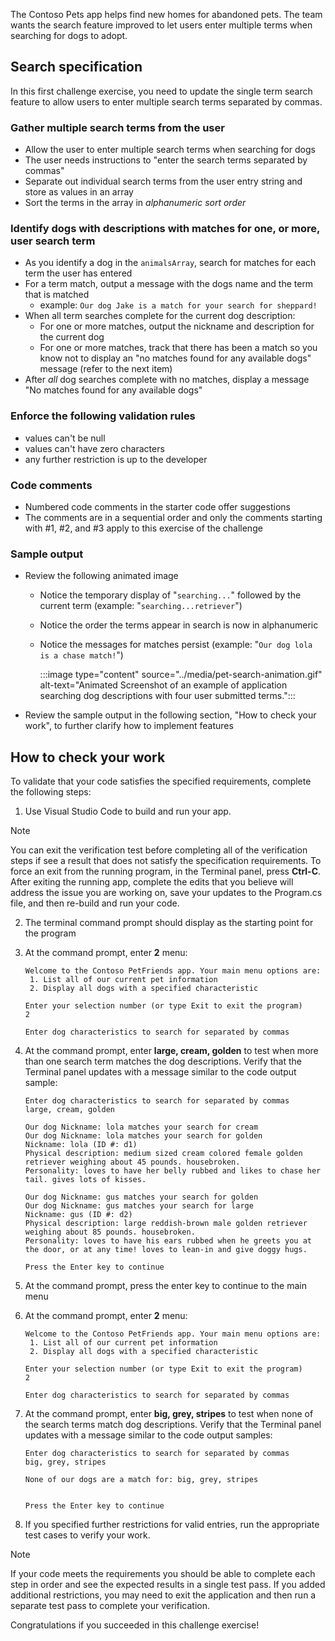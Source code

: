 The Contoso Pets app helps find new homes for abandoned pets. The team wants the search feature improved to let users enter multiple terms when searching for dogs to adopt.

## Search specification

In this first challenge exercise, you need to update the single term search feature to allow users to enter multiple search terms separated by commas.

### Gather multiple search terms from the user

- Allow the user to enter multiple search terms when searching for dogs
- The user needs instructions to "enter the search terms separated by commas"
- Separate out individual search terms from the user entry string and store as values in an array
- Sort the terms in the array in *alphanumeric sort order*

### Identify dogs with descriptions with matches for one, or more, user search term

- As you identify a dog in the `animalsArray`, search for matches for each term the user has entered
- For a term match, output a message with the dogs name and the term that is matched
  - example: `Our dog Jake is a match for your search for sheppard!`
- When all term searches complete for the current dog description:
  - For one or more matches, output the nickname and description for the current dog
  - For one or more matches, track that there has been a match so you know not to display an "no matches found for any available dogs" message (refer to the next item)
- After *all* dog searches complete with no matches, display a message "No matches found for any available dogs"

### Enforce the following validation rules

- values can't be null
- values can't have zero characters
- any further restriction is up to the developer

### Code comments

- Numbered code comments in the starter code offer suggestions
- The comments are in a sequential order and only the comments starting with #1, #2, and #3 apply to this exercise of the challenge

### Sample output

- Review the following animated image
  - Notice the temporary display of "`searching...`" followed by the current term (example: "`searching...retriever`")
  - Notice the order the terms appear in search is now in alphanumeric
  - Notice the messages for matches persist (example: "`Our dog lola is a chase match!`")
  
    :::image type="content" source="../media/pet-search-animation.gif" alt-text="Animated Screenshot of an example of application searching dog descriptions with four user submitted terms.":::

- Review the sample output in the following section, "How to check your work", to further clarify how to implement features

## How to check your work

To validate that your code satisfies the specified requirements, complete the following steps:

1. Use Visual Studio Code to build and run your app.

> [!NOTE]
> You can exit the verification test before completing all of the verification steps if see a result that does not satisfy the specification requirements. To force an exit from the running program, in the Terminal panel, press **Ctrl-C**. After exiting the running app, complete the edits that you believe will address the issue you are working on, save your updates to the Program.cs file, and then re-build and run your code.

2. The terminal command prompt should display as the starting point for the program

3. At the command prompt, enter **2** menu:

    ```Output
    Welcome to the Contoso PetFriends app. Your main menu options are:
     1. List all of our current pet information
     2. Display all dogs with a specified characteristic
    
    Enter your selection number (or type Exit to exit the program)
    2
    
    Enter dog characteristics to search for separated by commas
    ```

4. At the command prompt, enter **large, cream, golden** to test when more than one search term matches the dog descriptions. Verify that the Terminal panel updates with a message similar to the code output sample:

    ```Output
    Enter dog characteristics to search for separated by commas
    large, cream, golden
    
    Our dog Nickname: lola matches your search for cream
    Our dog Nickname: lola matches your search for golden
    Nickname: lola (ID #: d1)
    Physical description: medium sized cream colored female golden retriever weighing about 45 pounds. housebroken.
    Personality: loves to have her belly rubbed and likes to chase her tail. gives lots of kisses.
    
    Our dog Nickname: gus matches your search for golden
    Our dog Nickname: gus matches your search for large
    Nickname: gus (ID #: d2)
    Physical description: large reddish-brown male golden retriever weighing about 85 pounds. housebroken.
    Personality: loves to have his ears rubbed when he greets you at the door, or at any time! loves to lean-in and give doggy hugs.
    
    Press the Enter key to continue
    ```

5. At the command prompt, press the enter key to continue to the main menu

6. At the command prompt, enter **2** menu:

    ```Output
    Welcome to the Contoso PetFriends app. Your main menu options are:
     1. List all of our current pet information
     2. Display all dogs with a specified characteristic
    
    Enter your selection number (or type Exit to exit the program)
    2
    
    Enter dog characteristics to search for separated by commas

    ```

7. At the command prompt, enter **big, grey, stripes** to test when none of the search terms match dog descriptions. Verify that the Terminal panel updates with a message similar to the code output samples:

    ```Output
    Enter dog characteristics to search for separated by commas
    big, grey, stripes
    
    None of our dogs are a match for: big, grey, stripes

    
    Press the Enter key to continue
    ```

8. If you specified further restrictions for valid entries, run the appropriate test cases to verify your work.

> [!NOTE]
> If your code meets the requirements you should be able to complete each step in order and see the expected results in a single test pass. If you added additional restrictions, you may need to exit the application and then run a separate test pass to complete your verification.

Congratulations if you succeeded in this challenge exercise!
